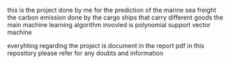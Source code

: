 this is the project done by me for the prediction of the marine sea freight the carbon emission done by the cargo ships that carry different goods 
the main machine learning algorithm invovled is polynomial support vector machine 

everyhting regarding the project is document in the report pdf in this repository please refer for any doubts and information 

